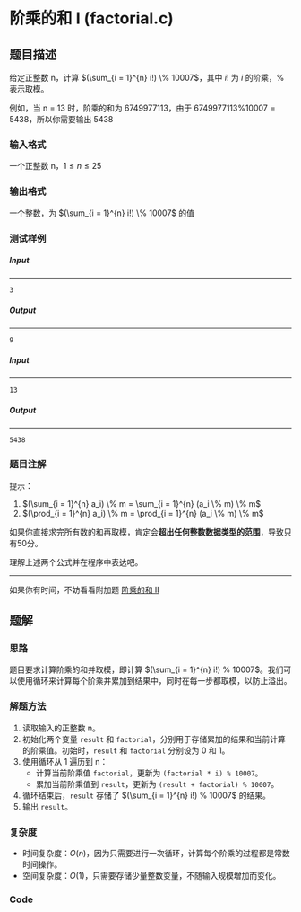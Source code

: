 # 阶乘的和 Ⅰ (factorial.c)

## 题目描述

给定正整数 n，计算 $(\sum_{i = 1}^{n} i!) \% 10007$，其中 $i!$ 为 $i$ 的阶乘，%表示取模。

例如，当 n = 13 时，阶乘的和为 6749977113，由于 $6749977113 \% 10007 = 5438$，所以你需要输出 5438

### 输入格式

一个正整数 n，$1 \leq n \leq 25$

### 输出格式

一个整数，为 $(\sum_{i = 1}^{n} i!) \% 10007$ 的值

### 测试样例

##### Input

------

```
3
```

##### Output

------

```
9
```

##### Input

------

```
13
```

##### Output

------

```
5438
```

### 题目注解

提示：

1. $(\sum_{i = 1}^{n} a_i) \% m = \sum_{i = 1}^{n} (a_i \% m) \% m$
2. $(\prod_{i = 1}^{n} a_i) \% m = \prod_{i = 1}^{n} (a_i \% m) \% m$

如果你直接求完所有数的和再取模，肯定会**超出任何整数数据类型的范围**，导致只有50分。

理解上述两个公式并在程序中表达吧。

------

如果你有时间，不妨看看附加题 [阶乘的和 Ⅱ](https://oj.cpl.icu/contest/5/problem/20)



## 题解 

### 思路  

题目要求计算阶乘的和并取模，即计算 $(\sum_{i = 1}^{n} i!) % 10007$。我们可以使用循环来计算每个阶乘并累加到结果中，同时在每一步都取模，以防止溢出。  

### 解题方法  

1. 读取输入的正整数 n。
2. 初始化两个变量 `result` 和 `factorial`，分别用于存储累加的结果和当前计算的阶乘值。初始时，`result` 和 `factorial` 分别设为 0 和 1。
3. 使用循环从 1 遍历到 n：
   - 计算当前阶乘值 `factorial`，更新为 `(factorial * i) % 10007`。
   - 累加当前阶乘值到 `result`，更新为 `(result + factorial) % 10007`。
4. 循环结束后，`result` 存储了 $(\sum_{i = 1}^{n} i!) % 10007$ 的结果。
5. 输出 `result`。

 ### 复杂度    

- 时间复杂度：$O(n)$，因为只需要进行一次循环，计算每个阶乘的过程都是常数时间操作。
- 空间复杂度：$O(1)$，只需要存储少量整数变量，不随输入规模增加而变化。

 ### Code

```c

```

